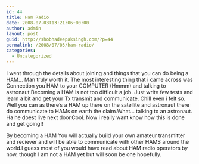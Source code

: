 ```yaml
---
id: 44
title: Ham Radio
date: 2008-07-03T13:21:06+00:00
author: admin
layout: post
guid: http://shobhadeepaksingh.com/?p=44
permalink: /2008/07/03/ham-radio/
categories:
  - Uncategorized
---
```

I went through the details about joining and things that you can do being a HAM… Man truly worth it. The most interesting thing that i came across was Connection you HAM to your COMPUTER (Hmmm) and talking to astronaut.Becoming a HAM is not too difficult a job. Just write few tests and learn a bit and get your Tx transmit and communicate. Chill even i felt so. Well you can as there’s a HAM up there on the satellite and astronaut there do communicate to HAMs on earth the claim.What… talking to an astronaut. Ha he doest live next door.Cool. Now i really want know how this is done and get going!!
  
By becoming a HAM You will actually build your own amateur transmitter and reciever and will be able to communicate with other HAMS around the world.I guess most of you would have read about HAM radio operators by now, though I am not a HAM yet but will soon be one hopefully.